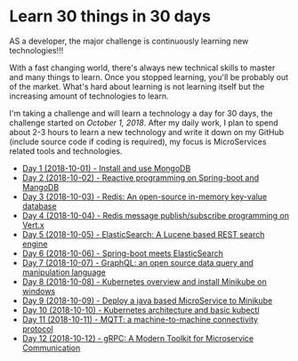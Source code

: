 # Learn 30 things in 30 days

AS a developer, the major challenge is continuously learning new technologies!!!

With a fast changing world, there's always new technical skills to master and many things to learn. Once you stopped learning, you'll be probably out of the market. What's hard about learning is not learning itself but the increasing amount of technologies to learn. 

I'm taking a challenge and will learn a technology a day for 30 days, the challenge started on _October 1, 2018_. After my daily work, I plan to spend about 2-3 hours to learn a new technology and write it down on my GitHub (include source code if coding is required), my focus is MicroServices related tools and technologies.

 - [Day 1 (2018-10-01) - Install and use MongoDB](day01-install-mongodb/README.md)
 - [Day 2 (2018-10-02) - Reactive programming on Spring-boot and MangoDB](day02-spring-mangodb-reactive/README.md)
 - [Day 3 (2018-10-03) - Redis: An open-source in-memory key-value database](day03-redis/README.md)
 - [Day 4 (2018-10-04) - Redis message publish/subscribe programming on Vert.x](day04-redis-pubsub-vertx/README.md)
 - [Day 5 (2018-10-05) - ElasticSearch: A Lucene based REST search engine](day05-elasticsearch/README.md)
 - [Day 6 (2018-10-06) - Spring-boot meets ElasticSearch](day06-spring-boot-elasticsearch/README.md)
 - [Day 7 (2018-10-07) - GraphQL: an open source data query and manipulation language](day07-graphql/README.md)
 - [Day 8 (2018-10-08) - Kubernetes overview and install Minikube on windows](day08-k8s-installation/README.md)
 - [Day 9 (2018-10-09) - Deploy a java based MicroService to Minikube](day09-k8s-deployment/README.md)
 - [Day 10 (2018-10-10) - Kubernetes architecture and basic kubectl](day10-k8s-kubectl/README.md)
 - [Day 11 (2018-10-11) - MQTT: a machine-to-machine connectivity protocol](day11-mqtt-vertx/README.md)
 - [Day 12 (2018-10-12) - gRPC: A Modern Toolkit for Microservice Communication](day12-grpc/README.md)

